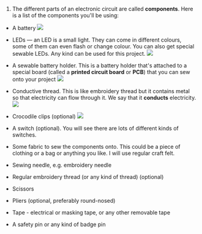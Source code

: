 1. The different parts of an electronic circuit are called **components**. Here is a list of the components you'll be using:
 * A battery ![](/assets/batteries_100_202_650.png) 
 
 * LEDs — an LED is a small light. They can come in different colours, some of them can even flash or change colour. You can also get special sewable LEDs. Any kind can be used for this project. ![](/assets/LEDs_mix_150_272_650.png)
 
 * A sewable battery holder. This is a battery holder that's attached to a special board (called a **printed circuit board** or **PCB**) that you can sew onto your project ![](/assets/battery_holders_150_196_650.png)
 
 * Conductive thread. This is like embroidery thread but it contains metal so that electricity can flow through it. We say that it **conducts** electricity. ![](/assets/thread_150_268_650.png)
 * Crocodile clips (optional) ![](/assets/crocs_300_328_650.png)
 * A switch (optional). You will see there are lots of different kinds of switches.
 * Some fabric to sew the components onto. This could be a piece of clothing or a bag or anything you like. I will use regular craft felt.
 * Sewing needle, e.g. embroidery needle
 * Regular embroidery thread (or any kind of thread) (optional)
 * Scissors
 * Pliers (optional, preferably round-nosed)
 * Tape - electrical or masking tape, or any other removable tape
 * A safety pin or any kind of badge pin
 
